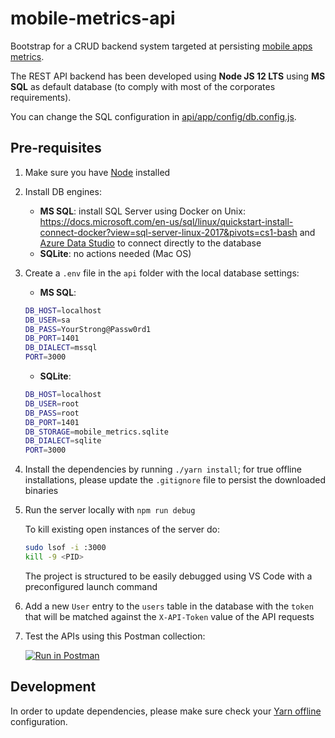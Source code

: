 # mobile-metrics-api

Bootstrap for a CRUD backend system targeted at persisting [mobile apps metrics](https://github.com/matsoftware/mobile-metrics).

The REST API backend has been developed using **Node JS 12 LTS** using **MS SQL** as default database (to comply with most of the corporates requirements). 

You can change the SQL configuration in [api/app/config/db.config.js](api/app/config/db.config.js).

## Pre-requisites

1. Make sure you have [Node](https://nodejs.org/en/download/) installed

2. Install DB engines:
    - **MS SQL**: install SQL Server using Docker on Unix: https://docs.microsoft.com/en-us/sql/linux/quickstart-install-connect-docker?view=sql-server-linux-2017&pivots=cs1-bash and [Azure Data Studio](https://github.com/microsoft/azuredatastudio/releases/tag/1.21.0) to connect directly to the database
    - **SQLite**: no actions needed (Mac OS)

3. Create a `.env` file in the `api` folder with the local database settings:
    - **MS SQL**:
    ```bash
    DB_HOST=localhost
    DB_USER=sa
    DB_PASS=YourStrong@Passw0rd1
    DB_PORT=1401
    DB_DIALECT=mssql
    PORT=3000
    ```
    - **SQLite**:
    ```bash
    DB_HOST=localhost
    DB_USER=root
    DB_PASS=root
    DB_PORT=1401
    DB_STORAGE=mobile_metrics.sqlite
    DB_DIALECT=sqlite
    PORT=3000
    ```

4. Install the dependencies by running `./yarn install`; for true offline installations, please update the `.gitignore` file to persist the downloaded binaries

5. Run the server locally with `npm run debug`

     To kill existing open instances of the server do:
    ```bash
    sudo lsof -i :3000
    kill -9 <PID>
    ```

    The project is structured to be easily debugged using VS Code with a preconfigured launch command

6. Add a new `User` entry to the `users` table in the database with the `token` that will be matched against the `X-API-Token` value of the API requests

7. Test the APIs using this Postman collection:

    [![Run in Postman](https://run.pstmn.io/button.svg)](https://app.getpostman.com/run-collection/d0dbb85e24c41bbcfa42)

## Development

In order to update dependencies, please make sure check your [Yarn offline](https://classic.yarnpkg.com/blog/2016/11/24/offline-mirror/) configuration.